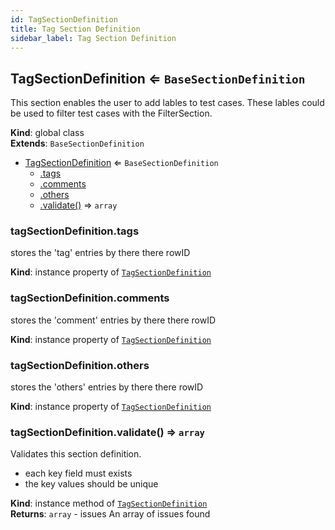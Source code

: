 ```yaml
---
id: TagSectionDefinition
title: Tag Section Definition
sidebar_label: Tag Section Definition
---
```


<a name="TagSectionDefinition"></a>

## TagSectionDefinition ⇐ <code>BaseSectionDefinition</code>
This section enables the user to add lables to test cases. These lables could
be used to filter test cases with the FilterSection.

**Kind**: global class  
**Extends**: <code>BaseSectionDefinition</code>  

* [TagSectionDefinition](#TagSectionDefinition) ⇐ <code>BaseSectionDefinition</code>
    * [.tags](#TagSectionDefinition+tags)
    * [.comments](#TagSectionDefinition+comments)
    * [.others](#TagSectionDefinition+others)
    * [.validate()](#TagSectionDefinition+validate) ⇒ <code>array</code>

<a name="TagSectionDefinition+tags"></a>

### tagSectionDefinition.tags
stores the 'tag' entries by there there rowID

**Kind**: instance property of [<code>TagSectionDefinition</code>](#TagSectionDefinition)  
<a name="TagSectionDefinition+comments"></a>

### tagSectionDefinition.comments
stores the 'comment' entries by there there rowID

**Kind**: instance property of [<code>TagSectionDefinition</code>](#TagSectionDefinition)  
<a name="TagSectionDefinition+others"></a>

### tagSectionDefinition.others
stores the 'others' entries by there there rowID

**Kind**: instance property of [<code>TagSectionDefinition</code>](#TagSectionDefinition)  
<a name="TagSectionDefinition+validate"></a>

### tagSectionDefinition.validate() ⇒ <code>array</code>
Validates this section definition.
- each key field must exists
- the key values should be unique

**Kind**: instance method of [<code>TagSectionDefinition</code>](#TagSectionDefinition)  
**Returns**: <code>array</code> - issues  An array of issues found  
